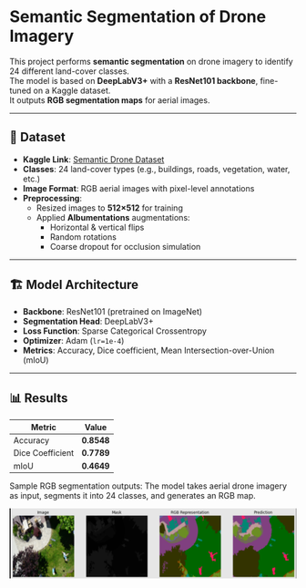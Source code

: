 # Semantic Segmentation of Drone Imagery

This project performs **semantic segmentation** on drone imagery to identify 24 different land-cover classes.  
The model is based on **DeepLabV3+** with a **ResNet101 backbone**, fine-tuned on a Kaggle dataset.  
It outputs **RGB segmentation maps** for aerial images.

---

## 📂 Dataset
- **Kaggle Link**: [Semantic Drone Dataset](https://www.kaggle.com/datasets/bulentsiyah/semantic-drone-dataset)
- **Classes**: 24 land-cover types (e.g., buildings, roads, vegetation, water, etc.)
- **Image Format**: RGB aerial images with pixel-level annotations
- **Preprocessing**:
  - Resized images to **512×512** for training
  - Applied **Albumentations** augmentations:
    - Horizontal & vertical flips
    - Random rotations
    - Coarse dropout for occlusion simulation

---

## 🏗 Model Architecture
- **Backbone**: ResNet101 (pretrained on ImageNet)
- **Segmentation Head**: DeepLabV3+
- **Loss Function**: Sparse Categorical Crossentropy
- **Optimizer**: Adam (`lr=1e-4`)
- **Metrics**: Accuracy, Dice coefficient, Mean Intersection-over-Union (mIoU)

---

## 📊 Results
| Metric         | Value   |
|----------------|---------|
| Accuracy       | **0.8548** |
| Dice Coefficient | **0.7789** |
| mIoU           | **0.4649** |

Sample RGB segmentation outputs:
The model takes aerial drone imagery as input, segments it into 24 classes, and generates an RGB map.


![Sample Segmentation](image.png)


